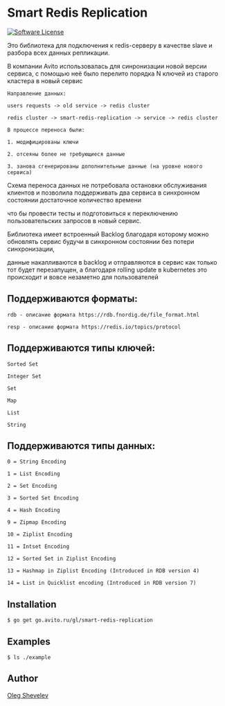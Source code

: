 # Smart Redis Replication

[![Software License](https://img.shields.io/badge/license-MIT-brightgreen.svg)](LICENSE.md)

Это библиотека для подключения к redis-серверу в качестве slave и разбора всех данных репликации.

В компании Avito использовалась для синронизации новой версии сервиса, с помощью неё было перелито порядка N ключей из старого кластера в новый сервис

    Направление данных:

    users requests -> old service -> redis cluster

    redis cluster -> smart-redis-replication -> service -> redis cluster

    В процессе переноса были:

    1. модифицированы ключи

    2. отсеяны более не требующиеся данные

    3. занова сгенерированы дополнительные данные (на уровне нового сервиса)

Схема переноса данных не потребовала остановки обслуживания клиентов и позволила поддерживать два сервиса в синхронном состоянии достаточное количество времени

что бы провести тесты и подготовиться к переключению пользовательских запросов в новый сервис.

Библиотека имеет встроенный Backlog благодаря которому можно обновлять сервис будучи в синхронном состоянии без потери синхронизации,

данные накапливаются в backlog и отправляются в сервис как только тот будет перезапущен, а благодаря rolling update в kubernetes это происходит и вовсе незаметно для пользователей

## Поддерживаются форматы:

    rdb - описание формата https://rdb.fnordig.de/file_format.html

    resp - описание формата https://redis.io/topics/protocol

## Поддерживаются типы ключей:

    Sorted Set

    Integer Set

    Set

    Map

    List

    String

## Поддерживаются типы данных:

    0 = String Encoding

    1 = List Encoding

    2 = Set Encoding

    3 = Sorted Set Encoding

    4 = Hash Encoding

    9 = Zipmap Encoding

    10 = Ziplist Encoding

    11 = Intset Encoding

    12 = Sorted Set in Ziplist Encoding

    13 = Hashmap in Ziplist Encoding (Introduced in RDB version 4)

    14 = List in Quicklist encoding (Introduced in RDB version 7)

## Installation

    $ go get go.avito.ru/gl/smart-redis-replication

## Examples

    $ ls ./example

## Author

[Oleg Shevelev][mantyr]

[mantyr]: https://github.com/mantyr

